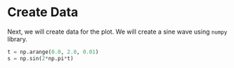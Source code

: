 # Create Data

Next, we will create data for the plot. We will create a sine wave using `numpy` library.

```python
t = np.arange(0.0, 2.0, 0.01)
s = np.sin(2*np.pi*t)
```
